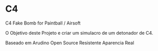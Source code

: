 # C4
C4 Fake Bomb for Paintball / Airsoft

O Objetivo deste Projeto e criar um simulacro de um detonador de C4.

Baseado em Arudino
Open Source
Resistente
Aparencia Real

